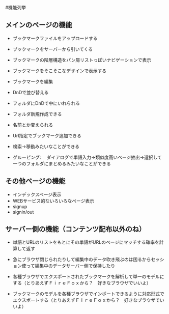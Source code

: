 #機能列挙

## メインのページの機能

* ブックマークファイルをアップロードする

* ブックマークをサーバーから引いてくる
* ブックマークの階層構造をパン屑リストっぽいナビゲーションで表示
* ブックマークをそこそこなデザインで表示する
* ブックマークを編集
 * DnDで並び替える
 * フォルダにDnDで中にいれられる
 * フォルダ新規作成できる
 * 名前とか変えられる
 * Url指定でブックマーク追加できる
 * 検索->移動みたいなことができる
 * グルーピング:
  　ダイアログで単語入力→類似度高いページ抽出→選択して一つのフォルダにまとめるみたいなことができる


## その他ページの機能

* インデックスページ表示
* WEBサービス的ないろいろなページ表示
* signup
* signin/out


## サーバー側の機能（コンテンツ配布以外のね）

* 単語とURLのリストをもとにその単語がURLのページにマッチする確率を計算して返す
* 急にブラウザ閉じられたりして編集中のデータ吹き飛ぶのは困るからセッション使って編集中のデータサーバー側で保持したり

* 各種ブラウザでエクスポートされたブックマークを解析して単一のモデルにする（とりあえずＦｉｒｅＦｏｘから？　好きなブラウザでいいよ）
* ブックマークのモデルを各種ブラウザでインポートできるように対応形式でエクスポートする（とりあえずＦｉｒｅＦｏｘから？　好きなブラウザでいいよ）
